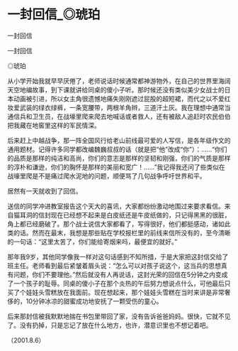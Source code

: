 # 一封回信_◎琥珀

一封回信

一封回信

◎琥珀

从小学开始我就早早厌倦了，老师说话时候通常都神游物外，在自己的世界里海阔天空地编故事，到下课就讲给同桌的傻小子听。那时候还没有类似美少女战士的日本动画被引进，所以女主角很遗憾地痛失刚刚遮过屁股的超短裙，而代之以不爱红妆爱武装的绿衣绿裤，一条宽腰带，两根羊角辫，三道汗土灰。我在理想中通常当通信兵和卫生员，在战壕里爬来爬去地喊话或者救人，还有被敌人追赶时农民伯伯把我藏在地窖里这样的军民情深。

后来赶上中越战争，那一阵全国风行给老山前线最可爱的人写信，是各年级作文的通用题材。记得许多同学都改编魏巍叔叔的话（就是把“他”改成“你”）：……“你们的品质是那样的纯洁和高尚，你们的意志是那样的坚韧和刚强，你们的气质是那样的淳朴和谦逊，你们的胸怀是那样的美丽和宽广！……”我记得我还问了些类似在战壕里爬是不是痛过爬水泥地的问题，顺便骂了几句战争呼吁世界和平。

居然有一天就收到了回信。

送信的同学冲进教室报告这个天大的喜讯，大家都纷纷激动地围过来要求看信。来自猫耳洞的信封现在已经想不起来是白皮纸还是牛皮纸做的，只记得黑黑的很脏，角上都已经磨破了。那个战士说信大家都看了，写得很好，他们都挺感动，诸如此类的话。然而在最末，我想是那些贴在学校报栏里的前线来信所没有的，至今清晰的一句话：“这里太苦了，你们能给寄烟来吗，最便宜的就好。”

那年我9岁，其他同学像我一样对这句话感到不知所措，于是大家把这封信交给了班主任。老师看到最后紧皱着眉头说：“怎么可以对孩子说这个，这当兵的思想真有问题，你们不要理他。”然后就没有人再说话，这封光荣的回信在5分钟之内变成了一个孩子的耻辱。同桌的傻小子在那个炎热的午后努力想说点什么，可他最后只买了个娃娃头雪糕放在我面前。现在想起来，那个娃娃头雪糕在当时来讲是非常奢侈的，10分钟冰凉的甜蜜成功地安抚了一颗受伤的童心。

后来那封信被我默默地揣在书包里带回了家，没有告诉爸爸妈妈。很快，它就不见了。没有扔掉，只是忘记了放在什么地方，也许，潜意识里也不想记着吧。

（2001.8.6）